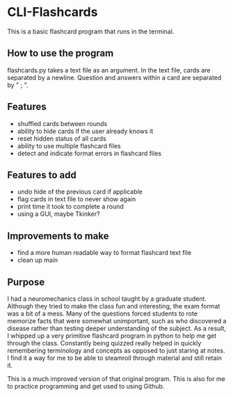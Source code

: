 # CLI-Flashcards

This is a basic flashcard program that runs in the terminal. 

## How to use the program
flashcards.py takes a text file as an argument.
In the text file, cards are separated by a newline.
Question and answers within a card are separated by " ; ".

## Features
- shuffled cards between rounds
- ability to hide cards if the user already knows it
- reset hidden status of all cards
- ability to use multiple flashcard files
- detect and indicate format errors in flashcard files

## Features to add
- undo hide of the previous card if applicable
- flag cards in text file to never show again
- print time it took to complete a round
- using a GUI, maybe Tkinker?

## Improvements to make
- find a more human readable way to format flashcard text file
- clean up main

## Purpose
I had a neuromechanics class in school taught by a graduate student. Although they tried to make the class fun and interesting, the exam format was a bit of a mess. Many of the questions forced students to rote memorize facts that were somewhat unimportant, such as who discovered a disease rather than testing deeper understanding of the subject. As a result, I whipped up a very primitive flashcard program in python to help me get through the class. Constantly being quizzed really helped in quickly remembering terminology and concepts as opposed to just staring at notes. I find it a way for me to be able to steamroll through material and still retain it.

This is a much improved version of that original program. This is also for me to practice programming and get used to using Github.